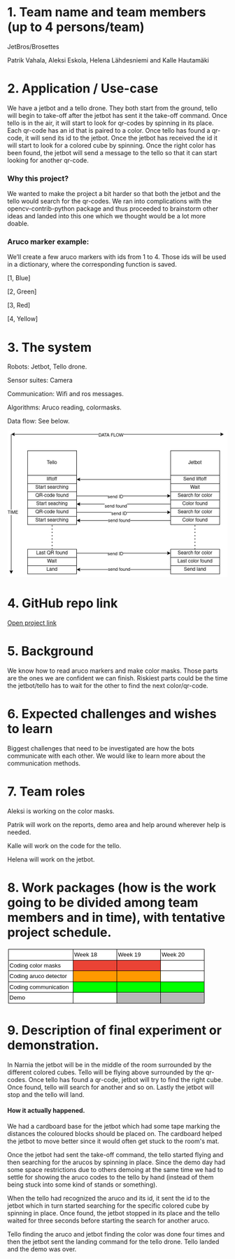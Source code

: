 1\. Team name and team members (up to 4 persons/team)
=====================================================

JetBros/Brosettes

Patrik Vahala, Aleksi Eskola, Helena Lähdesniemi and Kalle Hautamäki

2\. Application / Use-case
==========================

We have a jetbot and a tello drone. They both start from the ground, tello will begin to take-off after the jetbot has sent it the take-off command. Once tello is in the air, it will start to look for qr-codes by spinning in its place. Each qr-code has an id that is paired to a color. Once tello has found a qr-code, it will send its id to the jetbot. Once the jetbot has received the id it will start to look for a colored cube by spinning. Once the right color has been found, the jetbot will send a message to the tello so that it can start looking for another qr-code. 

### Why this project?

We wanted to make the project a bit harder so that both the jetbot and the tello would search for the qr-codes. We ran into complications with the opencv-contrib-python package and thus proceeded to brainstorm other ideas and landed into this one which we thought would be a lot more doable.

### Aruco marker example:

We’ll create a few aruco markers with ids from 1 to 4. Those ids will be used in a dictionary, where the corresponding function is saved.

\[1, Blue\]

\[2, Green\]

\[3, Red\]

\[4, Yellow\]

3\. The system
==============

<p>Robots: Jetbot, Tello drone.</p>

<p>Sensor suites: Camera</p>

<p>Communication: Wifi and ros messages.</p>

<p>Algorithms: Aruco reading, colormasks.</p>

<p>Data flow: See below.</p>

![](/PlanPictures/dataFlowXHart3.png)

4\. GitHub repo link
====================

[Open project link](https://github.com/Pjavah/RAS-Open-project)

5\. Background
==============

We know how to read aruco markers and make color masks. Those parts are the ones we are confident we can finish. Riskiest parts could be the time the jetbot/tello has to wait for the other to find the next color/qr-code.

6\. Expected challenges and wishes to learn
===========================================

Biggest challenges that need to be investigated are how the bots communicate with each other. We would like to learn more about the communication methods.

7\. Team roles
==============

<p>Aleksi is working on the color masks.</p>
<p>Patrik will work on the reports, demo area and help around wherever help is needed.</p>
<p>Kalle will work on the code for the tello.</p>
<p>Helena will work on the jetbot. </p>

8\. Work packages (how is the work going to be divided among team members and in time), with tentative project schedule.
========================================================================================================================
![](/PlanPictures/GANTCHART2.png)

9\. Description of final experiment or demonstration.
=====================================================
In Narnia the jetbot will be in the middle of the room surrounded by the different colored cubes. Tello will be flying above surrounded by the qr-codes. Once tello has found a qr-code, jetbot will try to find the right cube. Once found, tello will search for another and so on. Lastly the jetbot will stop and the tello will land.

<h4>How it actually happened.</h4>

We had a cardboard base for the jetbot which had some tape marking the distances the coloured blocks should be placed on. The cardboard helped the jetbot to move better since it would often get stuck to the room's mat. 

Once the jetbot had sent the take-off command, the tello started flying and then searching for the arucos by spinning in place. Since the demo day had some space restrictions due to others demoing at the same time we had to settle for showing the aruco codes to the tello by hand (instead of them being stuck into some kind of stands or something). 

When the tello had recognized the aruco and its id, it sent the id to the jetbot which in turn started searching for the specific colored cube by spinning in place. Once found, the jetbot stopped in its place and the tello waited for three seconds before starting the search for another aruco. 

Tello finding the aruco and jetbot finding the color was done four times and then the jetbot sent the landing command for the tello drone. Tello landed and the demo was over. 

